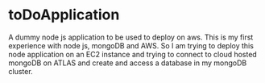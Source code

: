 # toDoApplication
A dummy node js application to be used to deploy on aws.
This is my first experience with node js, mongoDB and AWS. So I am trying to deploy this node application on an EC2 instance and trying to connect to cloud hosted mongoDB on ATLAS and create and access a database in my mongoDB cluster.
